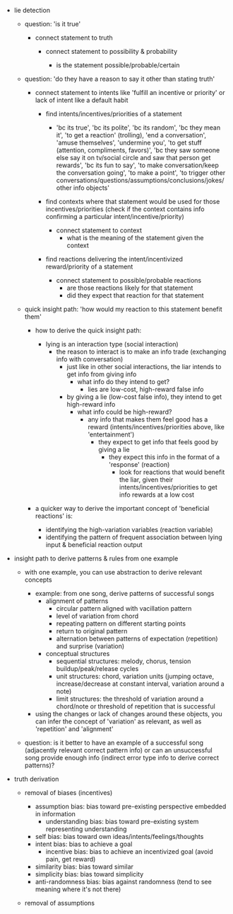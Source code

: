 - lie detection

	- question: 'is it true'

		- connect statement to truth

			- connect statement to possibility & probability

				- is the statement possible/probable/certain

	- question: 'do they have a reason to say it other than stating truth'

		- connect statement to intents like 'fulfill an incentive or priority' or lack of intent like a default habit

			- find intents/incentives/priorities of a statement
				- 'bc its true', 'bc its polite', 'bc its random', 'bc they mean it', 'to get a reaction' (trolling), 'end a conversation', 'amuse themselves', 'undermine you', 'to get stuff (attention, compliments, favors)', 'bc they saw someone else say it on tv/social circle and saw that person get rewards', 'bc its fun to say', 'to make conversation/keep the conversation going', 'to make a point', 'to trigger other conversations/questions/assumptions/conclusions/jokes/other info objects'

			- find contexts where that statement would be used for those incentives/priorities (check if the context contains info confirming a particular intent/incentive/priority)
				- connect statement to context
					- what is the meaning of the statement given the context

			- find reactions delivering the intent/incentivized reward/priority of a statement
				- connect statement to possible/probable reactions
					- are those reactions likely for that statement
					- did they expect that reaction for that statement
		
	- quick insight path: 'how would my reaction to this statement benefit them'

		- how to derive the quick insight path:
			- lying is an interaction type (social interaction)
				- the reason to interact is to make an info trade (exchanging info with conversation)
					- just like in other social interactions, the liar intends to get info from giving info
						- what info do they intend to get?
							- lies are low-cost, high-reward false info
					- by giving a lie (low-cost false info), they intend to get high-reward info
						- what info could be high-reward?
							- any info that makes them feel good has a reward (intents/incentives/priorities above, like 'entertainment')
								- they expect to get info that feels good by giving a lie
									- they expect this info in the format of a 'response' (reaction)
										- look for reactions that would benefit the liar, given their intents/incentives/priorities to get info rewards at a low cost

		- a quicker way to derive the important concept of 'beneficial reactions' is:
			- identifying the high-variation variables (reaction variable)
			- identifying the pattern of frequent association between lying input & beneficial reaction output

- insight path to derive patterns & rules from one example

	- with one example, you can use abstraction to derive relevant concepts
		- example: from one song, derive patterns of successful songs
			- alignment of patterns
				- circular pattern aligned with vacillation pattern
				- level of variation from chord
				- repeating pattern on different starting points
				- return to original pattern
				- alternation between patterns of expectation (repetition) and surprise (variation)
			- conceptual structures
				- sequential structures: melody, chorus, tension buildup/peak/release cycles
				- unit structures: chord, variation units (jumping octave, increase/decrease at constant interval, variation around a note)
				- limit structures: the threshold of variation around a chord/note or threshold of repetition that is successful
		- using the changes or lack of changes around these objects, you can infer the concept of 'variation' as relevant, as well as 'repetition' and 'alignment'

	- question: is it better to have an example of a successful song (adjacently relevant correct pattern info) or can an unsuccessful song provide enough info (indirect error type info to derive correct patterns)?

- truth derivation

	- removal of biases (incentives)
		- assumption bias: bias toward pre-existing perspective embedded in information
			- understanding bias: bias toward pre-existing system representing understanding
		- self bias: bias toward own ideas/intents/feelings/thoughts
		- intent bias: bias to achieve a goal
			- incentive bias: bias to achieve an incentivized goal (avoid pain, get reward)
		- similarity bias: bias toward similar
		- simplicity bias: bias toward simplicity
		- anti-randomness bias: bias against randomness (tend to see meaning where it's not there)

	- removal of assumptions
